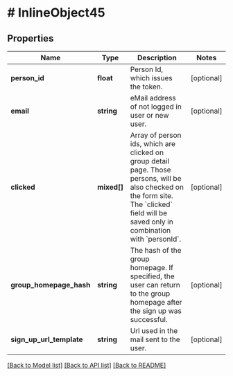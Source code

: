 # # InlineObject45

## Properties

Name | Type | Description | Notes
------------ | ------------- | ------------- | -------------
**person_id** | **float** | Person Id, which issues the token. | [optional]
**email** | **string** | eMail address of not logged in user or new user. | [optional]
**clicked** | **mixed[]** | Array of person ids, which are clicked on group detail page. Those persons, will be also checked on the form site. The &#x60;clicked&#x60; field will be saved only in combination with &#x60;personId&#x60;. | [optional]
**group_homepage_hash** | **string** | The hash of the group homepage. If specified, the user can return to the group homepage after the sign up was successful. | [optional]
**sign_up_url_template** | **string** | Url used in the mail sent to the user. | [optional]

[[Back to Model list]](../../README.md#models) [[Back to API list]](../../README.md#endpoints) [[Back to README]](../../README.md)
